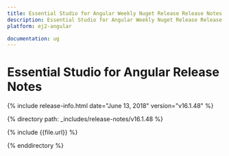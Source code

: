 ```yaml
---
title: Essential Studio for Angular Weekly Nuget Release Release Notes  
description: Essential Studio for Angular Weekly Nuget Release Release Notes  
platform: ej2-angular

documentation: ug
---
```


# Essential Studio for  Angular  Release Notes  

{% include release-info.html date="June 13, 2018"  version="v16.1.48" %} 

{% directory path: _includes/release-notes/v16.1.48 %}

{% include {{file.url}} %}

{% enddirectory %}
